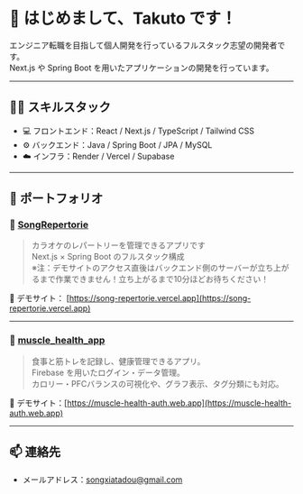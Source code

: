# 👋 はじめまして、Takuto です！

エンジニア転職を目指して個人開発を行っているフルスタック志望の開発者です。  
Next.js や Spring Boot を用いたアプリケーションの開発を行っています。

---

## 🧑‍💻 スキルスタック

- 💻 フロントエンド：React / Next.js / TypeScript / Tailwind CSS
- ⚙️ バックエンド：Java / Spring Boot / JPA / MySQL
- ☁️ インフラ：Render / Vercel / Supabase

---

## 🚀 ポートフォリオ

### 🎵 [SongRepertorie](https://github.com/takuto147/SongRepertorie)
> カラオケのレパートリーを管理できるアプリです  
> Next.js × Spring Boot のフルスタック構成　　　　　　　　　　　　　　　　　　　　　　　
> ※注：デモサイトのアクセス直後はバックエンド側のサーバーが立ち上がるまで作業できません！立ち上がるまで10分ほどお待ちください！

🔗 デモサイト： [https://song-repertorie.vercel.app](https://song-repertorie.vercel.app)

---

### 💪 [muscle_health_app](https://github.com/takuto147/muscle_health_app)
> 食事と筋トレを記録し、健康管理できるアプリ。  
> Firebase を用いたログイン・データ管理。  
> カロリー・PFCバランスの可視化や、グラフ表示、タグ分類にも対応。

🔗 デモサイト：[https://muscle-health-auth.web.app](https://muscle-health-auth.web.app)

---

## 📫 連絡先
- メールアドレス：songxiatadou@gmail.com


